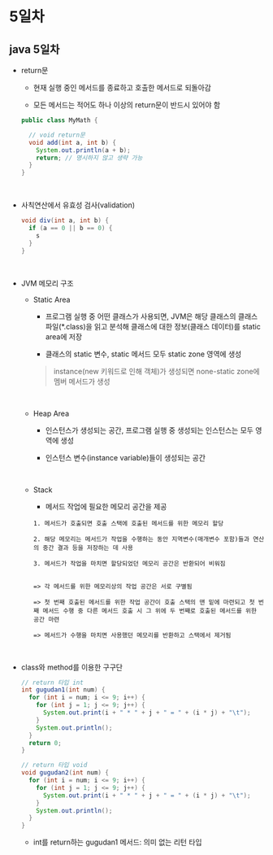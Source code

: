 # 5일차

## java 5일차

- return문

  - 현재 실행 중인 메서드를 종료하고 호출한 메서드로 되돌아감

  - 모든 메서드는 적어도 하나 이상의 return문이 반드시 있어야 함

  ```java
  public class MyMath {

    // void return문
    void add(int a, int b) {
      System.out.println(a + b);
      return; // 명시하지 않고 생략 가능
    }
  }
  ```

<br />

- 사칙연산에서 유효성 검사(validation)

  ```java
  void div(int a, int b) {
    if (a == 0 || b == 0) {
      s
    }
  }
  ```

<br />

- JVM 메모리 구조

  - Static Area

    - 프로그램 실행 중 어떤 클래스가 사용되면, JVM은 해당 클래스의 클래스 파일(\*.class)을 읽고 분석해 클래스에 대한 정보(클래스 데이터)를 static area에 저장

    - 클래스의 static 변수, static 메서드 모두 static zone 영역에 생성

    > instance(new 키워드로 인해 객체)가 생성되면 none-static zone에 멤버 메서드가 생성

  <br />

  - Heap Area

    - 인스턴스가 생성되는 공간, 프로그램 실행 중 생성되는 인스턴스는 모두 영역에 생성

    - 인스턴스 변수(instance variable)들이 생성되는 공간

  <br />

  - Stack

    - 메서드 작업에 필요한 메모리 공간을 제공

    ```
    1. 메서드가 호출되면 호출 스택에 호출된 메서드를 위한 메모리 할당

    2. 해당 메모리는 메서드가 작업을 수행하는 동안 지역변수(매개변수 포함)들과 연산의 중간 결과 등을 저장하는 데 사용

    3. 메서드가 작업을 마치면 할당되었던 메모리 공간은 반환되어 비워짐


    => 각 메서드를 위한 메모리상의 작업 공간은 서로 구별됨

    => 첫 번째 호출된 메서드를 위한 작업 공간이 호출 스택의 맨 밑에 마련되고 첫 번째 메서드 수행 중 다른 메서드 호출 시 그 위에 두 번째로 호출된 메서드를 위한 공간 마련

    => 메서드가 수행을 마치면 사용했던 메모리를 반환하고 스택에서 제거됨
    ```

<br />

- class와 method를 이용한 구구단

  ```java
  // return 타입 int
  int gugudan1(int num) {
    for (int i = num; i <= 9; i++) {
      for (int j = 1; j <= 9; j++) {
        System.out.print(i + " * " + j + " = " + (i * j) + "\t");
      }
      System.out.println();
    }
    return 0;
  }

  // return 타입 void
  void gugudan2(int num) {
    for (int i = num; i <= 9; i++) {
      for (int j = 1; j <= 9; j++) {
        System.out.print(i + " * " + j + " = " + (i * j) + "\t");
      }
      System.out.println();
    }
  }
  ```

  - int를 return하는 gugudan1 메서드: 의미 없는 리턴 타입
